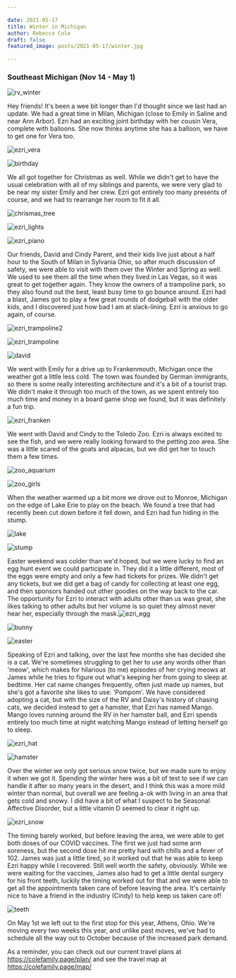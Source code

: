 ```yaml
---

date: 2021-05-17
title: Winter in Michigan
author: Rebecca Cole
draft: false
featured_image: posts/2021-05-17/winter.jpg

---
```


### Southeast Michigan (Nov 14 - May 1)

![rv_winter](rv_winter.jpg)

Hey friends! It's been a wee bit longer than I'd thought since we last had an update. We had a great time in Milan, Michigan (close to Emily in Saline and near Ann Arbor). Ezri had an exciting joint birthday with her cousin Vera, complete with balloons. She now thinks anytime she has a balloon, we have to get one for Vera too.

![ezri_vera](ezri_vera.jpg)

![birthday](birthday.jpg)

We all got together for Christmas as well. While we didn't get to have the usual celebration with all of my siblings and parents, we were very glad to be near my sister Emily and her crew. Ezri got entirely too many presents of course, and we had to rearrange her room to fit it all.

![chrismas_tree](chrismas_tree.jpg)

![ezri_lights](ezri_lights.jpg)

![ezri_piano](ezri_piano.jpg)

Our friends, David and Cindy Parent, and their kids live just about a half hour to the South of Milan in Sylvania Ohio, so after much discussion of safety, we were able to visit with them over the Winter and Spring as well. We used to see them all the time when they lived in Las Vegas, so it was great to get together again. They know the owners of a trampoline park, so they also found out the best, least busy time to go bounce around. Ezri had a blast, James got to play a few great rounds of dodgeball with the older kids, and I discovered just how bad I am at slack-lining. Ezri is anxious to go again, of course.

![ezri_trampoline2](ezri_trampoline2.jpg)

![ezri_trampoline](ezri_trampoline.jpg)

![david](david.jpg)

We went with Emily for a drive up to Frankenmouth, Michigan once the weather got a little less cold. The town was founded by German immigrants, so there is some really interesting architecture and it's a bit of a tourist trap. We didn't make it through too much of the town, as we spent entirely too much time and money in a board game shop we found, but it was definitely a fun trip.

![ezri_franken](ezri_franken.jpg)

We went with David and Cindy to the Toledo Zoo. Ezri is always excited to see the fish, and we were really looking forward to the petting zoo area. She was a little scared of the goats and alpacas, but we did get her to touch them a few times.

![zoo_aquarium](zoo_aquarium.jpg)

![zoo_girls](zoo_girls.jpg)

When the weather warmed up a bit more we drove out to Monroe, Michigan on the edge of Lake Erie to play on the beach. We found a tree that had recently been cut down before it fell down, and Ezri had fun hiding in the stump.

![lake](lake.jpg)

![stump](stump.jpg)

Easter weekend was colder than we'd hoped, but we were lucky to find an egg hunt event we could participate in. They did it a little different, most of the eggs were empty and only a few had tickets for prizes. We didn't get any tickets, but we did get a bag of candy for collecting at least one egg, and then sponsors handed out other goodies on the way back to the car. The opportunity for Ezri to interact with adults other than us was great, she likes talking to other adults but her volume is so quiet they almost never hear her, especially through the mask.![ezri_egg](ezri_egg.jpg)

![bunny](bunny.jpg)

![easter](easter.jpg)

Speaking of Ezri and talking, over the last few months she has decided she is a cat. We're sometimes struggling to get her to use any words other than 'meow', which makes for hilarious (to me) episodes of her crying meows at James while he tries to figure out what's keeping her from going to sleep at bedtime. Her cat name changes frequently, often just made up names, but she's got a favorite she likes to use: 'Pompom'. We have considered adopting a cat, but with  the size of the RV and Daisy's history of chasing cats, we decided instead to get a hamster, that Ezri has named Mango. Mango loves running around the RV in her hamster ball, and Ezri spends entirely too much time at night watching Mango instead of letting herself go to sleep.

![ezri_hat](ezri_hat.jpg)

![hamster](hamster.jpg)

Over the winter we only got serious snow twice, but we made sure to enjoy it when we got it. Spending the winter here was a bit of test to see if we can handle it after so many years in the desert, and I think this was a more mild winter than normal, but overall we are feeling a-ok with living in an area that gets cold and snowy. I did have a bit of what I suspect to be Seasonal Affective Disorder, but a little vitamin D seemed to clear it right up.

![ezri_snow](ezri_snow.jpg)

The timing barely worked, but before leaving the area, we were able to get both doses of our COVID vaccines. The first we just had some arm soreness, but the second dose hit me pretty hard with chills and a fever of 102. James was just a little tired, so it worked out that he was able to keep Ezri happy while I recovered. Still well worth the safety, obviously. While we were waiting for the vaccines, James also had to get a little dental surgery for his front teeth, luckily the timing worked out for that and we were able to get all the appointments taken care of before leaving the area. It's certainly nice to have a friend in the industry (Cindy) to help keep us taken care of! 

![teeth](teeth.jpg)

On May 1st we left out to the first stop for this year, Athens, Ohio. We're moving every two weeks this year, and unlike past moves, we've had to schedule all the way out to October because of the increased park demand. 

As a reminder, you can check out our current travel plans at https://colefamily.page/plan/ and see the travel map at https://colefamily.page/map/